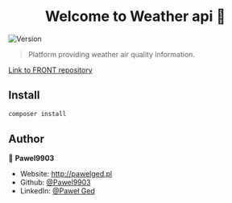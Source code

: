 <h1 align="center">Welcome to Weather api 👋</h1>
<p>
  <img alt="Version" src="https://img.shields.io/badge/version-0.1.0-blue.svg?cacheSeconds=2592000" />
</p>

> Platform providing weather air quality information.

[Link to FRONT repository](https://github.com/Pawel9903/weather-front)

## Install

```sh
composer install
```

## Author

👤 **Pawel9903**

* Website: http://pawelged.pl
* Github: [@Pawel9903](https://github.com/Pawel9903)
* LinkedIn: [@Paweł Ged](https://linkedin.com/in/paweł-ged-26038a15a/)
